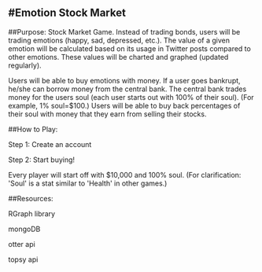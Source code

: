 #Emotion Stock Market
---------------------


##Purpose: 
Stock Market Game. Instead of trading bonds, users will be trading emotions (happy, sad, depressed, etc.). The value of a given emotion will be calculated based on its usage in Twitter posts compared to other emotions. These values will be charted and graphed (updated regularly). 

Users will be able to buy emotions with money. If a user goes bankrupt, he/she can borrow money from the central bank.
The central bank trades money for the users soul (each user starts out with 100% of their soul). (For example, 1% soul=$100.) Users will be able to buy back percentages of their soul with money that they earn from selling their stocks.

##How to Play:
<p>Step 1: Create an account
<p>Step 2: Start buying!

Every player will start off with $10,000 and 100% soul.
(For clarification: 'Soul' is a stat similar to 'Health' in other games.)

##Resources:
<p> RGraph library
<p> mongoDB
<p> otter api
<p> topsy api
